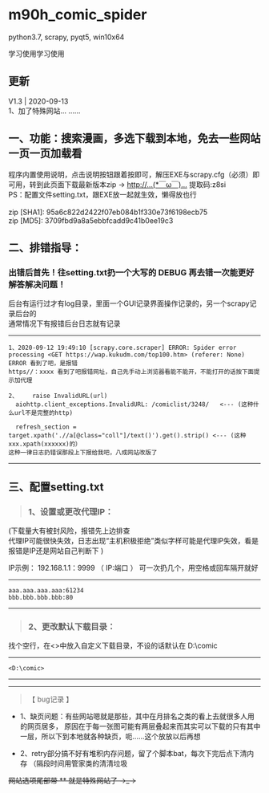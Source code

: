# m90h_comic_spider
 python3.7, scrapy, pyqt5, win10x64
 
学习使用学习使用

更新
-----
V1.3 | 2020-09-13 <br>
1、加了特殊网站…  ……


一、功能：搜索漫画，多选下载到本地，免去一些网站一页一页加载看<br>
--------------------------------------------------
程序内置使用说明，点击说明按钮跟着按即可，解压EXE与scrapy.cfg（必须）即可用，转到此页面下载最新版本zip →  [http://…(*￣ω￣)…](https://pan.baidu.com/s/1cDeHa9SB-RFbjQP3hpH2tw) 提取码:z8si <br>
PS：配置文件setting.txt，跟EXE放一起就生效，懒得放也行<br><br>
zip [SHA1]:  95a6c822d2422f07eb084b1f330e73f6198ecb75 <br>
zip [MD5]: 3709fbd9a8a5ebbfcadd9c41b0ee19c3 <br>


二、排错指导： 
----------------------------------------------------------------------
### 出错后首先！往setting.txt扔一个大写的 DEBUG 再去错一次能更好解答解决问题！

后台有运行过才有log目录，里面一个GUI记录界面操作记录的，另一个scrapy记录后台的<br>
通常情况下有报错后台日志就有记录<br>

--------------------------------------------------------------------------------------------------------------------------------
    1、2020-09-12 19:49:10 [scrapy.core.scraper] ERROR: Spider error processing <GET https://wap.kukudm.com/top100.htm> (referer: None)
    ERROR 看到了吧，是报错                  
    https//：xxxx 看到了吧报错网址，自己先手动上浏览器看能不能开，不能打开的话按下面提示加代理
                             
    2、    raise InvalidURL(url)
      aiohttp.client_exceptions.InvalidURL: /comiclist/3248/   <--- (这种什么url不是完整的http)
        
      refresh_section = target.xpath('.//a[@class="coll"]/text()').get().strip() <--- (这种xxx.xpath(xxxxxx)的）
    这种一律日志扔错误那段上下报给我吧，八成网站改版了
--------------------------------------------------------------------------------------------------------------------------------


三、配置setting.txt
-----------------------------------------------

>### 1、设置或更改代理IP：

(下载量大有被封风险，报错先上边排查
<br>代理IP可能很快失效，日志出现“主机积极拒绝”类似字样可能是代理IP失效，看是报错是IP还是网站自己判断下 )

IP示例： 192.168.1.1：9999 （ IP:端口 ） 可一次扔几个，用空格或回车隔开就好

------------------------------------------
    aaa.aaa.aaa.aaa:61234
    bbb.bbb.bbb.bbb:80
------------------------------------------


>### 2、更改默认下载目录：

找个空行，在<>中放入自定义下载目录，不设的话默认在 D:\comic  

------------------------------------------
    <D:\comic>
------------------------------------------


------------------------------------------
>【 bug记录 】


+ 1、缺页问题：有些网站嗯就是那些，其中在月排名之类的看上去就很多人用的网页居多，
原因在于每一张图可能有两层叠起来而其实可以下载的只有其中一层，所以下到本地就各种缺页，呃……这个放放以后再想<br>

+ 2、retry部分搞不好有堆积内存问题，留了个脚本bat，每次下完后点下清内存 （隔段时间用管家类的清清垃圾

<s> 网站选项尾部带 ** 就是特殊网站了 →_→ </s>
